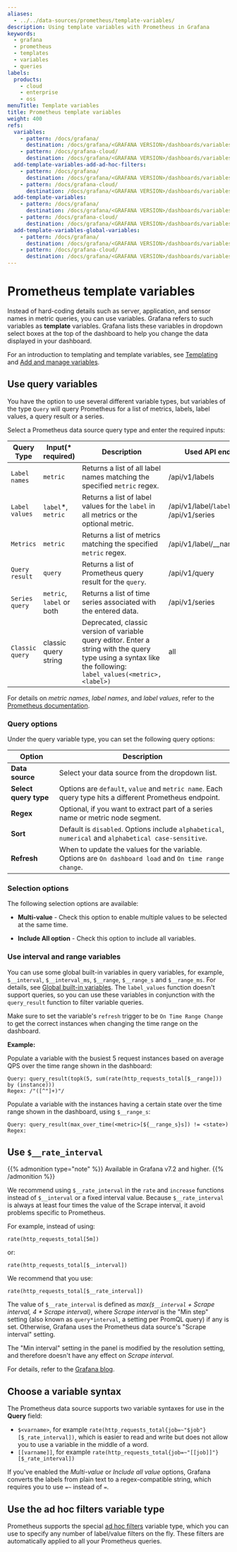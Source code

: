 ```yaml
---
aliases:
  - ../../data-sources/prometheus/template-variables/
description: Using template variables with Prometheus in Grafana
keywords:
  - grafana
  - prometheus
  - templates
  - variables
  - queries
labels:
  products:
    - cloud
    - enterprise
    - oss
menuTitle: Template variables
title: Prometheus template variables
weight: 400
refs:
  variables:
    - pattern: /docs/grafana/
      destination: /docs/grafana/<GRAFANA VERSION>/dashboards/variables/
    - pattern: /docs/grafana-cloud/
      destination: /docs/grafana/<GRAFANA VERSION>/dashboards/variables/
  add-template-variables-add-ad-hoc-filters:
    - pattern: /docs/grafana/
      destination: /docs/grafana/<GRAFANA VERSION>/dashboards/variables/add-template-variables/#add-ad-hoc-filters
    - pattern: /docs/grafana-cloud/
      destination: /docs/grafana/<GRAFANA VERSION>/dashboards/variables/add-template-variables/#add-ad-hoc-filters
  add-template-variables:
    - pattern: /docs/grafana/
      destination: /docs/grafana/<GRAFANA VERSION>/dashboards/variables/add-template-variables/
    - pattern: /docs/grafana-cloud/
      destination: /docs/grafana/<GRAFANA VERSION>/dashboards/variables/add-template-variables/
  add-template-variables-global-variables:
    - pattern: /docs/grafana/
      destination: /docs/grafana/<GRAFANA VERSION>/dashboards/variables/add-template-variables/#global-variables
    - pattern: /docs/grafana-cloud/
      destination: /docs/grafana/<GRAFANA VERSION>/dashboards/variables/add-template-variables/#global-variables
---
```


# Prometheus template variables

Instead of hard-coding details such as server, application, and sensor names in metric queries, you can use variables. Grafana refers to such variables as **template** variables.
Grafana lists these variables in dropdown select boxes at the top of the dashboard to help you change the data displayed in your dashboard.

For an introduction to templating and template variables, see [Templating](ref:variables) and [Add and manage variables](ref:add-template-variables).

## Use query variables

You have the option to use several different variable types, but variables of the type `Query` will query Prometheus for a list of metrics, labels, label values, a query result or a series.

Select a Prometheus data source query type and enter the required inputs:

| Query Type      | Input(\* required)        | Description                                                                                                                                                   | Used API endpoints                             |
| --------------- | ------------------------- | ------------------------------------------------------------------------------------------------------------------------------------------------------------- | ---------------------------------------------- |
| `Label names`   | `metric`                  | Returns a list of all label names matching the specified `metric` regex.                                                                                      | /api/v1/labels                                 |
| `Label values`  | `label`\*, `metric`       | Returns a list of label values for the `label` in all metrics or the optional metric.                                                                         | /api/v1/label/`label`/values or /api/v1/series |
| `Metrics`       | `metric`                  | Returns a list of metrics matching the specified `metric` regex.                                                                                              | /api/v1/label/\_\_name\_\_/values              |
| `Query result`  | `query`                   | Returns a list of Prometheus query result for the `query`.                                                                                                    | /api/v1/query                                  |
| `Series query`  | `metric`, `label` or both | Returns a list of time series associated with the entered data.                                                                                               | /api/v1/series                                 |
| `Classic query` | classic query string      | Deprecated, classic version of variable query editor. Enter a string with the query type using a syntax like the following: `label_values(<metric>, <label>)` | all                                            |

For details on _metric names_, _label names_, and _label values_, refer to the [Prometheus documentation](http://prometheus.io/docs/concepts/data_model/#metric-names-and-labels).

### Query options

Under the query variable type, you can set the following query options:

| Option                | Description                                                                                             |
| --------------------- | ------------------------------------------------------------------------------------------------------- |
| **Data source**       | Select your data source from the dropdown list.                                                         |
| **Select query type** | Options are `default`, `value` and `metric name`. Each query type hits a different Prometheus endpoint. |
| **Regex**             | Optional, if you want to extract part of a series name or metric node segment.                          |
| **Sort**              | Default is `disabled`. Options include `alphabetical`, `numerical` and `alphabetical case-sensitive`.   |
| **Refresh**           | When to update the values for the variable. Options are `On dashboard load` and `On time range change`. |

### Selection options

The following selection options are available:

- **Multi-value** - Check this option to enable multiple values to be selected at the same time.

- **Include All option** - Check this option to include all variables.

### Use interval and range variables

You can use some global built-in variables in query variables, for example, `$__interval`, `$__interval_ms`, `$__range`, `$__range_s` and `$__range_ms`.
For details, see [Global built-in variables](ref:add-template-variables-global-variables).
The `label_values` function doesn't support queries, so you can use these variables in conjunction with the `query_result` function to filter variable queries.

Make sure to set the variable's `refresh` trigger to be `On Time Range Change` to get the correct instances when changing the time range on the dashboard.

**Example:**

Populate a variable with the busiest 5 request instances based on average QPS over the time range shown in the dashboard:

```
Query: query_result(topk(5, sum(rate(http_requests_total[$__range])) by (instance)))
Regex: /"([^"]+)"/
```

Populate a variable with the instances having a certain state over the time range shown in the dashboard, using `$__range_s`:

```
Query: query_result(max_over_time(<metric>[${__range_s}s]) != <state>)
Regex:
```

## Use `$__rate_interval`

{{% admonition type="note" %}}
Available in Grafana v7.2 and higher.
{{% /admonition %}}

We recommend using `$__rate_interval` in the `rate` and `increase` functions instead of `$__interval` or a fixed interval value.
Because `$__rate_interval` is always at least four times the value of the Scrape interval, it avoid problems specific to Prometheus.

For example, instead of using:

```
rate(http_requests_total[5m])
```

or:

```
rate(http_requests_total[$__interval])
```

We recommend that you use:

```
rate(http_requests_total[$__rate_interval])
```

The value of `$__rate_interval` is defined as
*max(`$__interval` + *Scrape interval*, 4 \* *Scrape interval*)*,
where _Scrape interval_ is the "Min step" setting (also known as `query*interval`, a setting per PromQL query) if any is set.
Otherwise, Grafana uses the Prometheus data source's "Scrape interval" setting.

The "Min interval" setting in the panel is modified by the resolution setting, and therefore doesn't have any effect on _Scrape interval_.

For details, refer to the [Grafana blog](/blog/2020/09/28/new-in-grafana-7.2-__rate_interval-for-prometheus-rate-queries-that-just-work/).

## Choose a variable syntax

The Prometheus data source supports two variable syntaxes for use in the **Query** field:

- `$<varname>`, for example `rate(http_requests_total{job=~"$job"}[$_rate_interval])`, which is easier to read and write but does not allow you to use a variable in the middle of a word.
- `[[varname]]`, for example `rate(http_requests_total{job=~"[[job]]"}[$_rate_interval])`

If you've enabled the _Multi-value_ or _Include all value_ options, Grafana converts the labels from plain text to a regex-compatible string, which requires you to use `=~` instead of `=`.

## Use the ad hoc filters variable type

Prometheus supports the special [ad hoc filters](ref:add-template-variables-add-ad-hoc-filters) variable type, which you can use to specify any number of label/value filters on the fly.
These filters are automatically applied to all your Prometheus queries.

